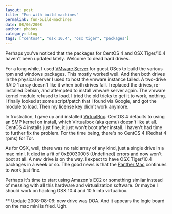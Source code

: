 ```yaml
---
layout: post
title: "Fun with build machines"
permalink: fun-build-machines
date: 08/06/2008
author: phobos
category: blog
tags: ["centos4", "osx 10.4", "osx tiger", "packages"]
---
```


Perhaps you've noticed that the packages for CentOS 4 and OSX Tiger/10.4 haven't been updated lately. Welcome to dead hard drives.

For a long while, I used [VMware Server](http://www.vmware.com/products/server/) for guest OSes to build the various rpm and windows packages. This mostly worked well. And then both drives in the physical server I used to host the vmware instance failed. A two-drive RAID 1 array doesn't like it when both drives fail. I replaced the drives, re-installed Debian, and attempted to install vmware server again. The vmware kernel module refused to load. I tried the old tricks to get it to work, nothing. I finally looked at some script/patch that I found via Google, and got the module to load. Then my license key didn't work anymore.

In frustration, I gave up and installed [VirtualBox](http://www.virtualbox.org/). CentOS 4 defaults to using an SMP kernel on install, which Virtualbox (aka qemu) doesn't like at all. CentOS 4 installs just fine, it just won't boot after install. I haven't had time to further fix the problem. For the time being, there's no CentOS 4 (Redhat 4 rpms) for Tor.

As for OSX, well, there was no raid array of any kind, just a single drive in a mac mini. It died in a fit of 0xE0030005 (Undefined) errors and now won't boot at all. A new drive is on the way. I expect to have OSX Tiger/10.4 packages in a week or so. The good news is that the [Panther Mac](http://www.everymac.com/systems/apple/imac/stats/imac_se_dv_400.html) continues to work just fine.

Perhaps it's time to start using Amazon's EC2 or something similar instead of messing with all this hardware and virtualization software. Or maybe I should work on hacking OSX 10.4 and 10.5 into virtualbox.

\*\* Update 2008-08-06: new drive was DOA. And it appears the logic board on the mac mini is fried. Ugh.

